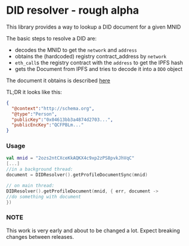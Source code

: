DID resolver - rough alpha
==========================

This library provides a way to lookup a DID document for a given MNID

The basic steps to resolve a DID are:
* decodes the MNID to get the `network` and `address`
* obtains the (hardcoded) registry contract_address by `network`
* `eth_call`s the registry contract with the `address` to get the IPFS hash
* gets the Document from IPFS and tries to decode it into a `DDO` object

The document it obtains is described [here](https://github.com/uport-project/specs/blob/develop/pki/identitydocument.md)

TL;DR it looks like this:
```json
{
  "@context":"http://schema.org",
  "@type":"Person",
  "publicKey":"0x04613bb3a4874d2703...",
  "publicEncKey":"QCFPBLm..."
}
```

### Usage

```kotlin
val mnid = "2ozs2ntCXceKkAQKX4c9xp2zPS8pvkJhVqC"
[...]
//in a background thread:
document = DIDResolver().getProfileDocumentSync(mnid)

// on main thread:
DIDResolver().getProfileDocument(mnid, { err, document ->
//do something with document
})
```

### NOTE

This work is very early and about to be changed a lot.
Expect breaking changes between releases.